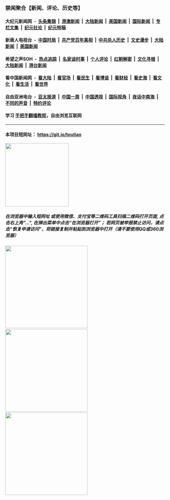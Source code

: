 ### 禁闻聚合【新闻、评论、历史等】

#### 大纪元新闻网 &nbsp;-&nbsp; [头条集锦](indexes/E头条集锦.md?t=02171602) &nbsp;|&nbsp; [港澳新闻](indexes/E港澳新闻.md?t=02171602)  &nbsp;|&nbsp; [大陆新闻](indexes/E大陆新闻.md?t=02171602) &nbsp;|&nbsp; [美国新闻](indexes/E美国新闻.md?t=02171602) &nbsp;|&nbsp; [国际新闻](indexes/E国际新闻.md?t=02171602) &nbsp;|&nbsp; [专栏文集](indexes/E专栏文集.md?t=02171602) &nbsp;|&nbsp; [纪元社论](indexes/E纪元社论.md?t=02171602) &nbsp;|&nbsp; [纪元特稿](indexes/E纪元特稿.md?t=02171602) 

#### 新唐人电视台 &nbsp;-&nbsp; [中国时局](indexes/N中国时局.md?t=02171602) &nbsp;|&nbsp; [共产党百年真相](indexes/N共产党百年真相.md?t=02171602) &nbsp;|&nbsp; [中共杀人历史](indexes/N中共杀人历史.md?t=02171602) &nbsp;|&nbsp; [文史漫步](indexes/N文史漫步.md?t=02171602) &nbsp;|&nbsp; [大陆新闻](indexes/N大陆新闻.md?t=02171602) &nbsp;|&nbsp; [美国新闻](indexes/N美国新闻.md?t=02171602)

#### 希望之声SOH &nbsp;-&nbsp; [热点追踪](indexes/H热点追踪.md?t=02171602) &nbsp;|&nbsp; [名家谈时事](indexes/H名家谈时事.md?t=02171602) &nbsp;|&nbsp; [个人评论](indexes/H个人评论.md?t=02171602)  &nbsp;|&nbsp; [红朝解密](indexes/H红朝解密.md?t=02171602) &nbsp;|&nbsp; [文化寻根](indexes/H文化寻根.md?t=02171602) &nbsp;|&nbsp; [大陆新闻](indexes/H大陆新闻.md?t=02171602) &nbsp;|&nbsp; [港台新闻](indexes/H港台新闻.md?t=02171602)

#### 看中国新闻网 &nbsp;-&nbsp; [看大陆](indexes/S看大陆.md?t=02171602) &nbsp;|&nbsp; [看官场](indexes/S看官场.md?t=02171602) &nbsp;|&nbsp; [看民生](indexes/S看民生.md?t=02171602)  &nbsp;|&nbsp; [看博谈](indexes/S看博谈.md?t=02171602) &nbsp;|&nbsp; [看财经](indexes/S看财经.md?t=02171602) &nbsp;|&nbsp; [看史海](indexes/S看史海.md?t=02171602) &nbsp;|&nbsp; [看文化](indexes/S看文化.md?t=02171602) &nbsp;|&nbsp; [看生活](indexes/S看生活.md?t=02171602) &nbsp;|&nbsp; [看世界](indexes/S看世界.md?t=02171602)

#### 自由亚洲电台 &nbsp;-&nbsp; [亚太报道](indexes/R亚太报道.md?t=02171602) &nbsp;|&nbsp; [中国一周](indexes/R中国一周.md?t=02171602) &nbsp;|&nbsp; [中国透视](indexes/R中国透视.md?t=02171602)  &nbsp;|&nbsp; [国际视角](indexes/R国际视角.md?t=02171602) &nbsp;|&nbsp; [夜话中南海](indexes/R夜话中南海.md?t=02171602) &nbsp;|&nbsp; [不同的声音](indexes/R不同的声音.md?t=02171602) &nbsp;|&nbsp; [特约评论](indexes/R特约评论.md?t=02171602)

#### 学习 [手把手翻墙教程](https://github.com/gfw-breaker/guides/wiki)，自由浏览互联网

----

#### 本项目短网址： https://git.io/toutiao
<img src="https://raw.githubusercontent.com/gfw-breaker/banned-news/master/scripts/img/qr.png" width="200px"/>  

##### 在浏览器中输入短网址 或使用微信、支付宝等二维码工具扫描二维码打开页面, 点击右上角"...", 在弹出菜单中点击“在浏览器打开”； 若网页被举报禁止访问，请点击“恢复申请访问”，将链接复制并粘贴到浏览器中打开（请不要使用QQ或360浏览器）

<img src="https://raw.githubusercontent.com/gfw-breaker/banned-news/master/scripts/img/1.png" width="260px"/> &nbsp; <img src="https://raw.githubusercontent.com/gfw-breaker/banned-news/master/scripts/img/2.png" width="260px"/> &nbsp; <img src="https://raw.githubusercontent.com/gfw-breaker/banned-news/master/scripts/img/3.png" width="260px"/>

